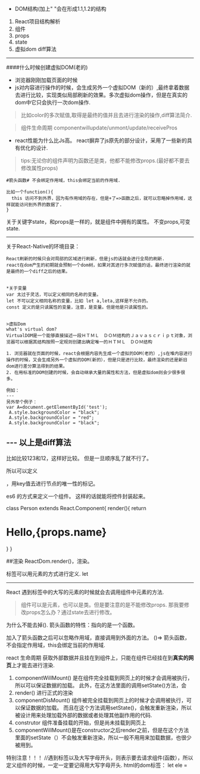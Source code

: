 - DOM结构(加上" "会在形成1.1,1.2的结构
1. React项目结构解析
2. 组件
3. props
4. state
5. 虚拟dom diff算法

---
####什么时候创建虚拟DOM(老的)
- 浏览器刚刚加载页面的时候
- js对内容进行操作的时候，会生成另外一个虚拟DOM（新的）,最终拿着数据去进行比较，实现类似局部刷新的效果。多次虚拟dom操作，但是在真实的dom中它只会执行一次dom操作.

>比如color的多次赋值,取得是最终的值并且去进行渲染的操作,diff算法简介.

>组件生命周期
componentwillupdate/unmont/update/receivePros


- react性能为什么比Js高。
react摒弃了js原先的部分设计，采用了一些新的具有优化的设计.  

> tips:无论你的组件声明为函数还是类，他都不能修改props.(最好都不要去修改属性props)

```
#箭头函数# 不会绑定作用域，this会绑定当前的作用域.

比如一个function(){
  this 访问不到外界，因为有作用域的存在，但是+了=>函数之后，就可以忽略掉作用域，这样就能访问到外界的数据了.
}

```

关于关键字state，和props是一样的，就是组件中拥有的属性。
不变props,可变state.



---
关于React-Native的环境目录：


```
React刷新的时候只会对局部的区域进行刷新，但是js的话就会进行全局的刷新.
react在dom产生的初期就会预制一个dom树，如果对其进行多次赋值的话，最终进行渲染的就是最终的一个diff之后的结果。


*关于变量
var 太过于灵活，可以定义相同的名称的变量。
let 不可以定义相同名称的变量，比如 let a,leta,这样是不允许的。
const 定义的是只读属性的变量，注意，是变量。但是他是只读属性的。


>虚拟Dom
what's virtual dom?
VirtualDOM是一个能够直接描述一段ＨＴＭＬ　ＤＯＭ结构的Ｊａｖａｓｃｒｉｐｔ对象，浏览器可以根据其结构按照一定规则创建出确定唯一的ＨＴＭＬ　ＤＯＭ结构

1. 浏览器就在页面的时候，react会根据内容先生成一个虚拟的DOM(老的）,js在堆内容进行操作的时候，又会生成另外一个虚拟的DOM(新的），但是只是进行比较，最终渲染的还是新旧dom进行差分算法得到的结果。
2. 在用标准的DOM创建的时候，会自动继承大量的属性和方法，但是虚拟dom则会少很多很多。

例如：
---
另外举个例子：
var A=document.getElementById('test');
 A.style.backgroundColor = "black";
 A.style.backgroundColor = "red";
 A.style.backgroundColor = "black";

```

## ---  以上是diff算法


比如比较123和12，这样好比较。
但是一旦顺序乱了就不行了。

所以可以定义<div key="0">，用key值去进行节点的唯一性的标记。



es6 的方式来定义一个组件。
这样的话就能将控件封装起来。

class Person extends React.Component{
      render(){
         return <h1>Hello,{props.name}</h1>
     }
}


##渲染 ReactDom.render()，渲染。

标签可以用元素的方式进行定义.
let   

---

React 遇到标签中的大写的元素的时候就会去调用组件中元素的方法.


>组件可以是元素，也可以是类。但是要注意的是不能修改props.
那我要修改props怎么办？通过state去进行修改。



为什么不能去掉().
箭头函数的特性：指向的是一个函数。

加入了箭头函数之后可以忽略作用域，直接调用到外面的方法。
()=>  箭头函数，不会指定作用域，this会绑定当前的作用域.

react 生命周期
获取外部数据并且挂在到组件上，只能在组件已经挂在到**真实的网页**上才能去进行渲染.

1. componentWillMount() 是在组件完全挂载到网页上的时候才会调用被执行，所以可以保证数据的加载。
此外，在这方法里面的调用setState()方法，会
2. render() 进行正式的渲染
3. componentDisMount() 组件被完全挂载到网页上的时候才会调用被执行，可以保证数据的加载。
而且在这个方法调用setState()，会触发重新渲染，所以被设计用来处理加载外部的数据或者处理其他副作用的代码.
4. construtor 组件准备挂载的开始，但是尚未挂载到网页上
5. componentWillMount()是在constructor之后render之前，但是在这个方法里面的setState（）不会触发重新渲染，所以一般不用用来加载数据，也很少被用到。

特别注意！！！
//遇到标签以及大写字母开头，则表示要去请求组件(函数），所以定义组件的时候，一定一定要记得用大写字母开头.
html的dom标签： let ele = <Person name = "this is River"/>